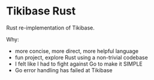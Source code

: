 # Tikibase Rust

Rust re-implementation of Tikibase.

Why:

- more concise, more direct, more helpful language
- fun project, explore Rust using a non-trivial codebase
- I felt like I had to fight against Go to make it SIMPLE
- Go error handling has failed at Tikibase
